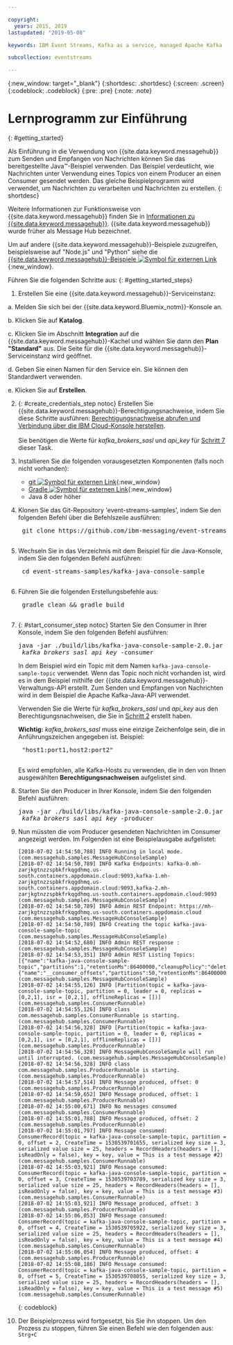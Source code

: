 ```yaml
---

copyright:
  years: 2015, 2019
lastupdated: "2019-05-08"

keywords: IBM Event Streams, Kafka as a service, managed Apache Kafka

subcollection: eventstreams

---
```


{:new_window: target="_blank"}
{:shortdesc: .shortdesc}
{:screen: .screen}
{:codeblock: .codeblock}
{:pre: .pre}
{:note: .note}

# Lernprogramm zur Einführung
{: #getting_started}

Als Einführung in die Verwendung von {{site.data.keyword.messagehub}} zum
Senden und Empfangen von Nachrichten können Sie das bereitgestellte Java™-Beispiel verwenden. Das
Beispiel verdeutlicht, wie Nachrichten unter Verwendung eines Topics von einem Producer an einen
Consumer gesendet werden. Das gleiche Beispielprogramm wird verwendet, um Nachrichten zu verarbeiten und
Nachrichten zu erstellen.
{: shortdesc}

Weitere Informationen zur Funktionsweise von {{site.data.keyword.messagehub}} finden Sie in [Informationen zu {{site.data.keyword.messagehub}}](/docs/services/EventStreams?topic=eventstreams-about). {{site.data.keyword.messagehub}} wurde früher als Message Hub bezeichnet.

Um auf andere {{site.data.keyword.messagehub}}-Beispiele zuzugreifen, beispielsweise auf "Node.js" und "Python" siehe die [{{site.data.keyword.messagehub}}-Beispiele ![Symbol für externen Link](../../icons/launch-glyph.svg "Symbol für externen Link")](https://github.com/ibm-messaging/event-streams-samples){:new_window}.

<!-- 11/01/18 - Karen - removing diagram as requested by James
![Java sample overview diagram](getting_started_sample.gif "Overview diagram of Java sample showing the flow of messages.")
-->

Führen Sie die folgenden Schritte aus:
{: #getting_started_steps}
 
1. Erstellen Sie eine {{site.data.keyword.messagehub}}-Serviceinstanz:

  a. Melden Sie sich bei der {{site.data.keyword.Bluemix_notm}}-Konsole an. 
  
  b. Klicken Sie auf **Katalog**.
  
  c. Klicken Sie im Abschnitt **Integration** auf die {{site.data.keyword.messagehub}}-Kachel und wählen Sie dann den **Plan "Standard"** aus. Die Seite für die {{site.data.keyword.messagehub}}-Serviceinstanz wird geöffnet.
  
  d. Geben Sie einen Namen für den Service ein. Sie können den Standardwert verwenden.
  
  e. Klicken Sie auf **Erstellen**.

2. {: #create_credentials_step notoc} Erstellen Sie {{site.data.keyword.messagehub}}-Berechtigungsnachweise, indem Sie diese Schritte ausführen: [Berechtigungsnachweise abrufen und Verbindung über die IBM Cloud-Konsole herstellen](/docs/services/EventStreams?topic=eventstreams-connecting#connect_enterprise_external_console).
   <br/>
   <br/>Sie benötigen die Werte für *kafka_brokers_sasl* und *api_key* für [Schritt 7](/docs/services/EventStreams?topic=eventstreams-getting_started#start_consumer_step) dieser Task.   

3. Installieren Sie die folgenden vorausgesetzten Komponenten (falls noch nicht vorhanden):

    * [git ![Symbol für externen Link](../../icons/launch-glyph.svg "Symbol für externen Link")](https://git-scm.com/){:new_window}
	* [Gradle ![Symbol für externen Link](../../icons/launch-glyph.svg "Symbol für externen Link")](https://gradle.org/){:new_window}
    * Java 8 oder höher
 
4. Klonen Sie das Git-Repository 'event-streams-samples', indem Sie den folgenden Befehl über die Befehlszeile ausführen:

    <pre class="pre">
    git clone https://github.com/ibm-messaging/event-streams-samples.git
    </pre>

5. Wechseln Sie in das Verzeichnis mit dem Beispiel für die Java-Konsole, indem Sie den folgenden Befehl ausführen:

    <pre class="pre">
    cd event-streams-samples/kafka-java-console-sample
    </pre>

6. Führen Sie die folgenden Erstellungsbefehle aus:

    <pre class="pre">
    gradle clean && gradle build
    </pre>

7. {: #start_consumer_step notoc} Starten Sie den Consumer in Ihrer Konsole, indem Sie den folgenden Befehl ausführen:

    <pre class="pre">java -jar ./build/libs/kafka-java-console-sample-2.0.jar
	<var class="keyword varname">kafka_brokers_sasl</var> <var class="keyword varname">api_key</var> -consumer</pre>
    
    In dem Beispiel wird ein Topic mit dem Namen `kafka-java-console-sample-topic` verwendet. Wenn das Topic noch nicht
    vorhanden ist, wird es in dem Beispiel mithilfe der {{site.data.keyword.messagehub}}-Verwaltungs-API erstellt. Zum Senden und Empfangen
    von Nachrichten wird in dem Beispiel die Apache Kafka-Java-API verwendet.

    Verwenden Sie die Werte für *kafka_brokers_sasl*
    und *api_key* aus den Berechtigungsnachweisen, die Sie in [Schritt 2](/docs/services/EventStreams?topic=eventstreams-getting_started#create_credentials_step) erstellt haben.
	<p></p>

	**Wichtig:** *kafka_brokers_sasl* muss eine einzige Zeichenfolge sein, die in Anführungszeichen angegeben ist. Beispiel:

    <pre class="pre">
    "host1:port1,host2:port2"
    </pre>

    Es wird empfohlen, alle Kafka-Hosts zu verwenden, die in den von Ihnen ausgewählten **Berechtigungsnachweisen** aufgelistet sind.

8. Starten Sie den Producer in Ihrer Konsole, indem Sie den folgenden Befehl ausführen:
   
    <pre class="pre">java -jar ./build/libs/kafka-java-console-sample-2.0.jar
	<var class="keyword varname">kafka_brokers_sasl</var> <var class="keyword varname">api_key</var> -producer</pre>
  
9. Nun müssten die vom Producer gesendeten Nachrichten im Consumer angezeigt werden. Im Folgenden ist eine
Beispielausgabe aufgelistet:

    ```
    [2018-07-02 14:54:50,788] INFO Running in local mode. (com.messagehub.samples.MessageHubConsoleSample)
    [2018-07-02 14:54:50,789] INFO Kafka Endpoints: kafka-0.mh-zarjkgtnzzspbkfrkqgdhmq.us-south.containers.appdomain.cloud:9093,kafka-1.mh-zarjkgtnzzspbkfrkqgdhmq.us-south.containers.appdomain.cloud:9093,kafka-2.mh-zarjkgtnzzspbkfrkqgdhmq.us-south.containers.appdomain.cloud:9093 (com.messagehub.samples.MessageHubConsoleSample)
    [2018-07-02 14:54:50,789] INFO Admin REST Endpoint: https://mh-zarjkgtnzzspbkfrkqgdhmq.us-south.containers.appdomain.cloud (com.messagehub.samples.MessageHubConsoleSample)
    [2018-07-02 14:54:50,789] INFO Creating the topic kafka-java-console-sample-topic (com.messagehub.samples.MessageHubConsoleSample)
    [2018-07-02 14:54:52,680] INFO Admin REST response : (com.messagehub.samples.MessageHubConsoleSample)
    [2018-07-02 14:54:53,351] INFO Admin REST Listing Topics: [{"name":"kafka-java-console-sample-topic","partitions":1,"retentionMs":86400000,"cleanupPolicy":"delete"},{"name":"__consumer_offsets","partitions":50,"retentionMs":86400000,"cleanupPolicy":"compact"}] (com.messagehub.samples.MessageHubConsoleSample)
    [2018-07-02 14:54:55,126] INFO [Partition(topic = kafka-java-console-sample-topic, partition = 0, leader = 0, replicas = [0,2,1], isr = [0,2,1], offlineReplicas = [])] (com.messagehub.samples.ConsumerRunnable)
    [2018-07-02 14:54:55,126] INFO class com.messagehub.samples.ConsumerRunnable is starting. (com.messagehub.samples.ConsumerRunnable)
    [2018-07-02 14:54:56,328] INFO [Partition(topic = kafka-java-console-sample-topic, partition = 0, leader = 0, replicas = [0,2,1], isr = [0,2,1], offlineReplicas = [])] (com.messagehub.samples.ProducerRunnable)
    [2018-07-02 14:54:56,328] INFO MessageHubConsoleSample will run until interrupted. (com.messagehub.samples.MessageHubConsoleSample)
    [2018-07-02 14:54:56,328] INFO class com.messagehub.samples.ProducerRunnable is starting. (com.messagehub.samples.ProducerRunnable)
    [2018-07-02 14:54:57,514] INFO Message produced, offset: 0 (com.messagehub.samples.ProducerRunnable)
    [2018-07-02 14:54:59,652] INFO Message produced, offset: 1 (com.messagehub.samples.ProducerRunnable)
    [2018-07-02 14:55:00,671] INFO No messages consumed (com.messagehub.samples.ConsumerRunnable)
    [2018-07-02 14:55:01,788] INFO Message produced, offset: 2 (com.messagehub.samples.ProducerRunnable)
    [2018-07-02 14:55:01,797] INFO Message consumed: ConsumerRecord(topic = kafka-java-console-sample-topic, partition = 0, offset = 2, CreateTime = 1530539701655, serialized key size = 3, serialized value size = 25, headers = RecordHeaders(headers = [], isReadOnly = false), key = key, value = This is a test message #2) (com.messagehub.samples.ConsumerRunnable)
    [2018-07-02 14:55:03,921] INFO Message consumed: ConsumerRecord(topic = kafka-java-console-sample-topic, partition = 0, offset = 3, CreateTime = 1530539703789, serialized key size = 3, serialized value size = 25, headers = RecordHeaders(headers = [], isReadOnly = false), key = key, value = This is a test message #3) (com.messagehub.samples.ConsumerRunnable)
    [2018-07-02 14:55:03,921] INFO Message produced, offset: 3 (com.messagehub.samples.ProducerRunnable)
    [2018-07-02 14:55:06,053] INFO Message consumed: ConsumerRecord(topic = kafka-java-console-sample-topic, partition = 0, offset = 4, CreateTime = 1530539705922, serialized key size = 3, serialized value size = 25, headers = RecordHeaders(headers = [], isReadOnly = false), key = key, value = This is a test message #4) (com.messagehub.samples.ConsumerRunnable)
    [2018-07-02 14:55:06,054] INFO Message produced, offset: 4 (com.messagehub.samples.ProducerRunnable)
    [2018-07-02 14:55:08,186] INFO Message consumed: ConsumerRecord(topic = kafka-java-console-sample-topic, partition = 0, offset = 5, CreateTime = 1530539708055, serialized key size = 3, serialized value size = 25, headers = RecordHeaders(headers = [], isReadOnly = false), key = key, value = This is a test message #5) (com.messagehub.samples.ConsumerRunnable)
    ```
	{: codeblock}
	
10. Der Beispielprozess wird fortgesetzt, bis Sie ihn stoppen. Um den Prozess zu stoppen, führen Sie einen
Befehl wie den folgenden aus: <code>Strg+C</code>

<!-- 07/06/18 - Karen: removing until a newer version available
To watch a video that walks
you through getting a Java sample to run against {{site.data.keyword.messagehub}}, see [{{site.data.keyword.messagehub}} - Getting started with IBM's Kafka in the cloud ![External link icon](../../icons/launch-glyph.svg "External link icon")](https://www.youtube.com/watch?v=tt-bLtFzC_4){:new_window}.
-->




